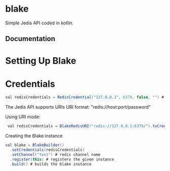 # blake
 
Simple Jedis API coded in kotlin.

## Documentation

# Setting Up Blake

# Credentials
```java
val redisCredentials = RedisCredential("127.0.0.1", 6379, false, "") # normal mode
```

The Jedis API supports URIs 
URI format: "redis://host:port/password"
 
Using URI mode:
```java
 val redisCredentials = BlakeRedisURI("redis://127.0.0.1:6379/").toCredential()
 ```
 
Creating the Blake instance

```java
val blake = BlakeBuilder()
  .setCredentials(redisCredentials)
  .setChannel("test") # redis channel name
  .register(this) # registers the given instance
  .build() # builds the blake instance
```
